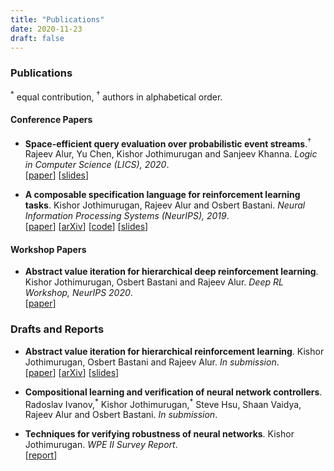 ```yaml
---
title: "Publications"
date: 2020-11-23
draft: false
---
```


### Publications
<sup>\*</sup> equal contribution, <sup>&dagger;</sup> authors in alphabetical order.

#### Conference Papers

* __Space-efficient query evaluation over probabilistic event streams__.<sup>&dagger;</sup>
   Rajeev Alur, Yu Chen, Kishor Jothimurugan and Sanjeev Khanna.
   _Logic in Computer Science (LICS), 2020_.  
   [[paper](papers/lics20.pdf)]
   [[slides](https://docs.google.com/presentation/d/1hIBcbCh8aD63NEWL2lydmi2Wprz72wcQohP8e8yU1BA/edit?usp=sharing)]

* __A composable specification language for reinforcement learning tasks__.
   Kishor Jothimurugan, Rajeev Alur and Osbert Bastani.
   _Neural Information Processing Systems (NeurIPS), 2019_.  
   [[paper](https://arxiv.org/pdf/2008.09293.pdf)]
   [[arXiv](https://arxiv.org/abs/2008.09293)]
   [[code](https://github.com/keyshor/spectrl_tool)]
   [[slides](https://drive.google.com/file/d/1-TfjsnnWWFI9Dz0rAGBgjoRJ6ESlKSzJ/view?usp=sharing)]


#### Workshop Papers

* __Abstract value iteration for hierarchical deep reinforcement learning__.
   Kishor Jothimurugan, Osbert Bastani and Rajeev Alur.
   _Deep RL Workshop, NeurIPS 2020_.  
   [[paper](papers/avi_workshop.pdf)]


### Drafts and Reports

* __Abstract value iteration for hierarchical reinforcement learning__.
   Kishor Jothimurugan, Osbert Bastani and Rajeev Alur.
   _In submission_.  
   [[paper](https://arxiv.org/pdf/2010.15638.pdf)]
   [[arXiv](https://arxiv.org/abs/2010.15638)]
   [[slides](https://drive.google.com/file/d/1cu037p8c5xn7AzcII5a-VozgBIBpDuET/view?usp=sharing)]

* __Compositional learning and verification of neural network controllers__.
   Radoslav Ivanov,<sup>\*</sup> Kishor Jothimurugan,<sup>\*</sup> Steve Hsu, Shaan Vaidya, Rajeev Alur and Osbert Bastani.
   _In submission_.

* __Techniques for verifying robustness of neural networks__.
   Kishor Jothimurugan.
   _WPE II Survey Report_.  
   [[report](papers/wpe2.pdf)]
